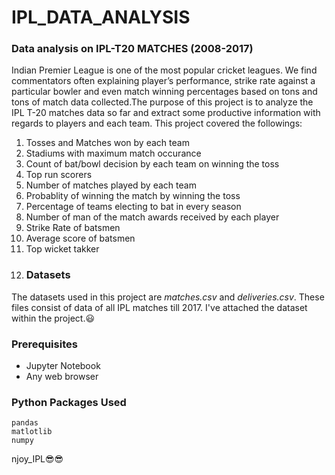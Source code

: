 # IPL_DATA_ANALYSIS
### Data analysis on IPL-T20 MATCHES (2008-2017)
Indian Premier League is one of the most popular cricket leagues. We find commentators often explaining player’s performance, strike rate against a particular bowler and even match winning percentages based on tons and tons of match data collected.The purpose of this project is to analyze the IPL T-20 matches data so far and extract some productive information with regards to players and each team. 
This project covered the followings:
1. Tosses and Matches won by each team
2. Stadiums with maximum match occurance
3. Count of bat/bowl decision by each team on winning the toss
4. Top run scorers
5. Number of matches played by each team
6. Probablity of winning the match by winning the toss
7. Percentage of teams electing to bat in every season
8. Number of man of the match awards received by each player
9. Strike Rate of batsmen
10. Average score of batsmen
11. Top wicket takker
12. ### Datasets
The datasets used in this project are _matches.csv_ and _deliveries.csv_. These files consist of data of all IPL matches till 2017. 
I've attached the dataset within the project.😃
### Prerequisites
- Jupyter Notebook
- Any web browser
### Python Packages Used
``` 
pandas
matlotlib
numpy
```
njoy_IPL😎😎
